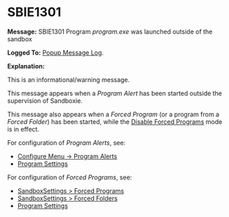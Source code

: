 # SBIE1301

**Message:** SBIE1301 Program _program.exe_ was launched outside of the sandbox

**Logged To:** [Popup Message Log](PopupMessageLog.md).

**Explanation:**

This is an informational/warning message.

This message appears when a _Program Alert_ has been started outside the supervision of Sandboxie.

This message also appears when a _Forced Program_ (or a program from a _Forced Folder_) has been started, while the [Disable Forced Programs](FileMenu.md#disable-forced-programs) mode is in effect.

For configuration of _Program Alerts_, see:

*   [Configure Menu -> Program Alerts](ConfigureMenu.md#program-alerts)
*   [Program Settings](ProgramSettings.md#page-1)

For configuration of _Forced Programs_, see:

*   [SandboxSettings > Forced Programs](ProgramStartSettings.md#forced-programs)
*   [SandboxSettings > Forced Folders](ProgramStartSettings.md#forced-folders)
*   [Program Settings](ProgramSettings.md#page-1)
